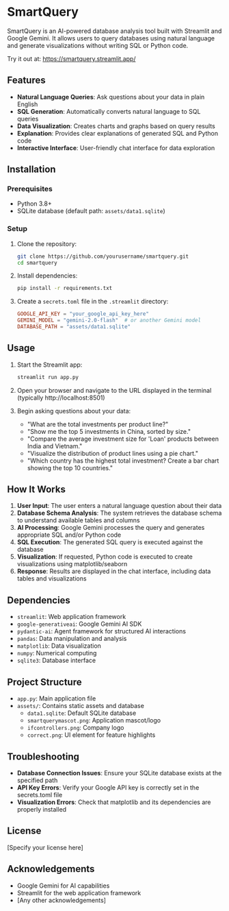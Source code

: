 # SmartQuery

SmartQuery is an AI-powered database analysis tool built with Streamlit and Google Gemini. It allows users to query databases using natural language and generate visualizations without writing SQL or Python code.

Try it out at: https://smartquery.streamlit.app/


## Features

- **Natural Language Queries**: Ask questions about your data in plain English
- **SQL Generation**: Automatically converts natural language to SQL queries
- **Data Visualization**: Creates charts and graphs based on query results
- **Explanation**: Provides clear explanations of generated SQL and Python code
- **Interactive Interface**: User-friendly chat interface for data exploration

## Installation

### Prerequisites

- Python 3.8+
- SQLite database (default path: `assets/data1.sqlite`)

### Setup

1. Clone the repository:
   ```bash
   git clone https://github.com/yourusername/smartquery.git
   cd smartquery
   ```

2. Install dependencies:
   ```bash
   pip install -r requirements.txt
   ```

3. Create a `secrets.toml` file in the `.streamlit` directory:
   ```toml
   GOOGLE_API_KEY = "your_google_api_key_here"
   GEMINI_MODEL = "gemini-2.0-flash"  # or another Gemini model
   DATABASE_PATH = "assets/data1.sqlite"
   ```

## Usage

1. Start the Streamlit app:
   ```bash
   streamlit run app.py
   ```

2. Open your browser and navigate to the URL displayed in the terminal (typically http://localhost:8501)

3. Begin asking questions about your data:
   - "What are the total investments per product line?"
   - "Show me the top 5 investments in China, sorted by size."
   - "Compare the average investment size for 'Loan' products between India and Vietnam."
   - "Visualize the distribution of product lines using a pie chart."
   - "Which country has the highest total investment? Create a bar chart showing the top 10 countries."

## How It Works

1. **User Input**: The user enters a natural language question about their data
2. **Database Schema Analysis**: The system retrieves the database schema to understand available tables and columns
3. **AI Processing**: Google Gemini processes the query and generates appropriate SQL and/or Python code
4. **SQL Execution**: The generated SQL query is executed against the database
5. **Visualization**: If requested, Python code is executed to create visualizations using matplotlib/seaborn
6. **Response**: Results are displayed in the chat interface, including data tables and visualizations

## Dependencies

- `streamlit`: Web application framework
- `google-generativeai`: Google Gemini AI SDK
- `pydantic-ai`: Agent framework for structured AI interactions
- `pandas`: Data manipulation and analysis
- `matplotlib`: Data visualization
- `numpy`: Numerical computing
- `sqlite3`: Database interface

## Project Structure

- `app.py`: Main application file
- `assets/`: Contains static assets and database
  - `data1.sqlite`: Default SQLite database
  - `smartquerymascot.png`: Application mascot/logo
  - `ifcontrollers.png`: Company logo
  - `correct.png`: UI element for feature highlights

## Troubleshooting

- **Database Connection Issues**: Ensure your SQLite database exists at the specified path
- **API Key Errors**: Verify your Google API key is correctly set in the secrets.toml file
- **Visualization Errors**: Check that matplotlib and its dependencies are properly installed

## License

[Specify your license here]

## Acknowledgements

- Google Gemini for AI capabilities
- Streamlit for the web application framework
- [Any other acknowledgements] 